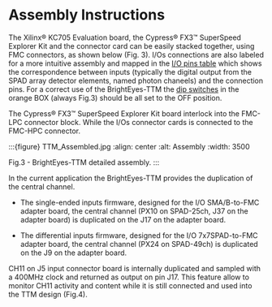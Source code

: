 # Assembly Instructions

The Xilinx® KC705 Evaluation board, the Cypress® FX3™ SuperSpeed Explorer Kit and the connector card can be easily stacked together, using FMC connectors, as shown below (Fig. 3). I/Os connections are also labeled for a more intuitive assembly and mapped in the [I/O pins table](IOConnectorBoard.md) which shows the correspondence between inputs (typically the digital output from the SPAD array detector elements, named photon chaneels) and the connection pins. For a correct use of the BrightEyes-TTM the [dip switches](https://en.wikipedia.org/wiki/DIP_switch) in the orange BOX (always Fig.3) should be all set to the OFF position.

The Cypress® FX3™ SuperSpeed Explorer Kit board interlock into the FMC-LPC connector block. While the I/Os connector cards is connected to the FMC-HPC connector.

:::{figure} TTM_Assembled.jpg
:align: center
:alt: Assembly
:width: 3500

Fig.3 - BrightEyes-TTM detailed assembly.
:::

In the current application the BrightEyes-TTM provides the duplication of the central channel. 

- The single-ended inputs firmware, designed for the I/O SMA/B-to-FMC adapter board, the central channel (PX10 on SPAD-25ch, J37 on the adapter board) is duplicated on the J17 on the adapter board.

- The differential inputs firmware,  designed for the I/O 7x7SPAD-to-FMC adapter board, the central channel (PX24 on SPAD-49ch) is duplicated on the J9 on the adapter board.

CH11 on J5 input connector board is internally duplicated and sampled with a 400MHz clock and returned as output on pin J17. This feature allow to monitor CH11 activity and content while it is still connected and used into the TTM design (Fig.4).


